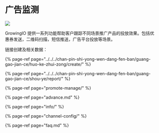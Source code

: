 # 广告监测

![](https://docs.growingio.com/.gitbook/assets/-LGNxeGABUADKiTWTaEM-LKLpxkMzd5S60dQKBYP-LKLqhF1SFi2Jhtxwxv5E5B8AEE58AA9E69687E6A1A3_banner3.jpg)

GrowingIO 提供一系列功能帮助客户跟踪不同场景推广产品的投放效果。包括优惠券发送，二维码扫描，短信推送，广告平台投放等场景。

链接创建及相关数据：

{% page-ref page="../../../chan-pin-shi-yong-wen-dang-fen-ban/guang-gao-jian-ce/huo-ke-zhui-zong/create/" %}

{% page-ref page="../../../chan-pin-shi-yong-wen-dang-fen-ban/guang-gao-jian-ce/shou-ye/report/" %}

{% page-ref page="promote-manage/" %}

{% page-ref page="advance.md" %}

{% page-ref page="info/" %}

{% page-ref page="channel-config/" %}

{% page-ref page="faq.md" %}

